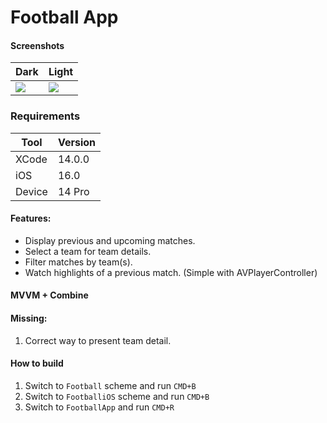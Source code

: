 # Football App

#### Screenshots

Dark | Light
--- | ---
![](./Sources/dark_mode.gif) | ![](./Sources/light_mode.gif)

### Requirements
 Tool | Version 
--- | ---
XCode | 14.0.0
iOS | 16.0
Device | 14 Pro

#### Features:
-   Display previous and upcoming matches.
-   Select a team for team details.
-   Filter matches by team(s).
-   Watch highlights of a previous match. (Simple with AVPlayerController)

#### MVVM + Combine

#### Missing:
1. Correct way to present team detail.

#### How to build
1. Switch to `Football` scheme and run `CMD+B`
2. Switch to `FootballiOS` scheme and run `CMD+B`
3. Switch to `FootballApp` and run `CMD+R`
